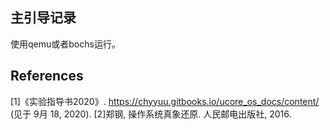 ## 主引导记录

使用qemu或者bochs运行。

## References
  [1]《实验指导书2020》. https://chyyuu.gitbooks.io/ucore_os_docs/content/ (见于 9月 18, 2020).
  [2]郑钢, 操作系统真象还原. 人民邮电出版社, 2016.
